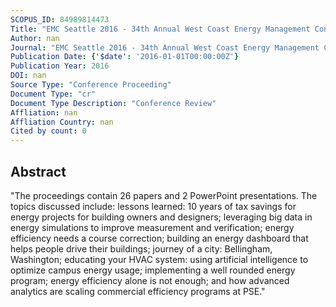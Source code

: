 ```yaml
---
SCOPUS_ID: 84989814473
Title: "EMC Seattle 2016 - 34th Annual West Coast Energy Management Congress"
Author: nan
Journal: "EMC Seattle 2016 - 34th Annual West Coast Energy Management Congress"
Publication Date: {'$date': '2016-01-01T00:00:00Z'}
Publication Year: 2016
DOI: nan
Source Type: "Conference Proceeding"
Document Type: "cr"
Document Type Description: "Conference Review"
Affliation: nan
Affliation Country: nan
Cited by count: 0
---
```


## Abstract
"The proceedings contain 26 papers and 2 PowerPoint presentations. The topics discussed include: lessons learned: 10 years of tax savings for energy projects for building owners and designers; leveraging big data in energy simulations to improve measurement and verification; energy efficiency needs a course correction; building an energy dashboard that helps people drive their buildings; journey of a city: Bellingham, Washington; educating your HVAC system: using artificial intelligence to optimize campus energy usage; implementing a well rounded energy program; energy efficiency alone is not enough; and how advanced analytics are scaling commercial efficiency programs at PSE."
